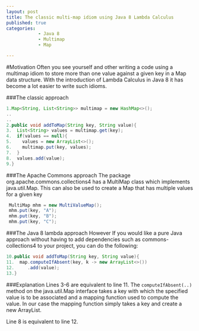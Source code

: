 ```yaml
---
layout: post
title: The classic multi-map idiom using Java 8 Lambda Calculus
published: true
categories: 
            - Java 8
            - Multimap
            - Map

---
```


#Motivation
Often you see yourself and other writing a code using a multimap idiom to store more than one value against a given key in a Map data structure. With the introduction of Lambda Calculus in Java 8 it has become a lot easier to write such idioms.

###The classic approach

``` java
1.Map<String, List<String>> multimap = new HashMap<>();
..
..
2.public void addToMap(String key, String value){
3.  List<String> values = multimap.get(key);
4.  if(values == null){
5.    values = new ArrayList<>();
6.    multimap.put(key, values);
7.  }
8.  values.add(value);
9.}
```

###The Apache Commons approach
The package org.apache.commons.collections4 has a MultiMap class which implements java.util.Map. This can also be used to create a Map that has multiple values for a given key

``` java
 MultiMap mhm = new MultiValueMap();
 mhm.put(key, "A");
 mhm.put(key, "B");
 mhm.put(key, "C");
```

###The Java 8 lambda approach
However If you would like a pure Java approach without having to add dependencies such as commons-collections4 to your project, you can do the following:

``` java
10.public void addToMap(String key, String value){
11.  map.computeIfAbsent(key, k -> new ArrayList<>())
12.     .add(value);
13.}
```

###Explanation
Lines 3-6 are equivalent to line 11.
The `computeIfAbsent(..)` method on the java.util.Map interface takes a key with which the specified value is to be associated and a mapping function used to compute the value. In our case the mapping function simply takes a key and create a new ArrayList.

Line 8 is equivalent to line 12.
